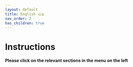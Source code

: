 ```yaml
---
layout: default
title: English 🇬🇧
nav_order: 2
has_children: true
---
```


# Instructions

 __Please click on the relevant sections in the menu on the left__